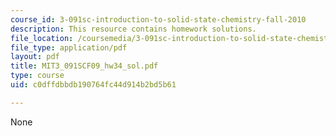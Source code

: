 ```yaml
---
course_id: 3-091sc-introduction-to-solid-state-chemistry-fall-2010
description: This resource contains homework solutions.
file_location: /coursemedia/3-091sc-introduction-to-solid-state-chemistry-fall-2010/c0dffdbbdb190764fc44d914b2bd5b61_MIT3_091SCF09_hw34_sol.pdf
file_type: application/pdf
layout: pdf
title: MIT3_091SCF09_hw34_sol.pdf
type: course
uid: c0dffdbbdb190764fc44d914b2bd5b61

---
```

None